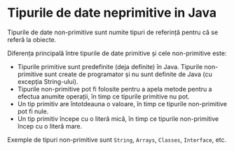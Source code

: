 # Tipurile de date neprimitive in Java


Tipurile de date non-primitive sunt numite tipuri de referință pentru că se referă la obiecte.

Diferența principală între tipurile de date primitive și cele non-primitive este:

- Tipurile primitive sunt predefinite (deja definite) în Java. Tipurile non-primitive sunt create de programator și nu sunt definite de Java (cu excepția String-ului).
- Tipurile non-primitive pot fi folosite pentru a apela metode pentru a efectua anumite operații, în timp ce tipurile primitive nu pot.
- Un tip primitiv are întotdeauna o valoare, în timp ce tipurile non-primitive pot fi nule.
- Un tip primitiv începe cu o literă mică, în timp ce tipurile non-primitive încep cu o literă mare.

Exemple de tipuri non-primitive sunt `String`, `Arrays`, `Classes`, `Interface`, etc. 
